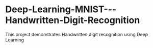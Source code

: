 # Deep-Learning-MNIST---Handwritten-Digit-Recognition
This project demonstrates Handwritten digit recognition using Deep Learning
